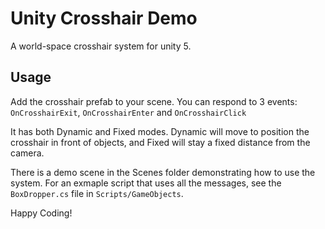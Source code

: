 # Unity Crosshair Demo
A world-space crosshair system for unity 5.

## Usage
Add the crosshair prefab to your scene.
You can respond to 3 events: `OnCrosshairExit`, `OnCrosshairEnter` and `OnCrosshairClick`

It has both Dynamic and Fixed modes. Dynamic will move to position the crosshair in front of objects, and Fixed will stay a fixed distance from the camera.

There is a demo scene in the Scenes folder demonstrating how to use the system. For an exmaple script that uses all the messages, see the `BoxDropper.cs` file in `Scripts/GameObjects`.

Happy Coding!
